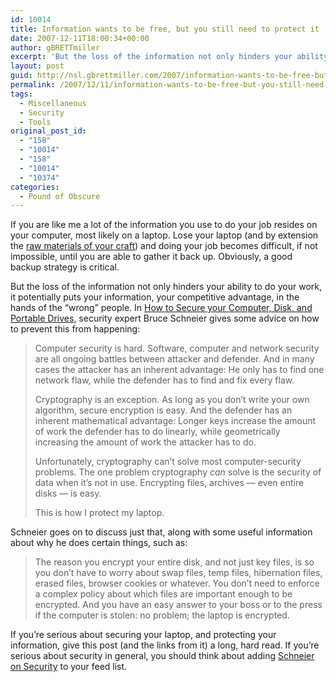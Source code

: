 ```yaml
---
id: 10014
title: Information wants to be free, but you still need to protect it
date: 2007-12-11T18:00:34+00:00
author: gBRETTmiller
excerpt: 'But the loss of the information not only hinders your ability to do your work, it potentially puts your information, your competitive advantage, in the hands of the "wrong" people. In How to Secure your Computer, Disk, and Portable Drives, security expert Bruce Schneier gives some advice on how to prevent this from happening:'
layout: post
guid: http://nsl.gbrettmiller.com/2007/information-wants-to-be-free-but-you-still-need-to-protect-it
permalink: /2007/12/11/information-wants-to-be-free-but-you-still-need-to-protect-it/
tags:
  - Miscellaneous
  - Security
  - Tools
original_post_id:
  - "158"
  - "10014"
  - "158"
  - "10014"
  - "10374"
categories:
  - Pound of Obscure
---
```

If you are like me a lot of the information you use to do your job resides on your computer, most likely on a laptop. Lose your laptop (and by extension the [raw materials of your craft](http://nsl.gbrettmiller.com/2007/information-the-raw-material-of-knowledge-work "NSL: Information - the raw material of knowledge work")) and doing your job becomes difficult, if not impossible, until you are able to gather it back up. Obviously, a good backup strategy is critical.

But the loss of the information not only hinders your ability to do your work, it potentially puts your information, your competitive advantage, in the hands of the &#8220;wrong&#8221; people. In [How to Secure your Computer, Disk, and Portable Drives](http://www.schneier.com/blog/archives/2007/12/how_to_secure_y.html "Schneier on Security:  How to secure your computer, disks, and portable drives"), security expert Bruce Schneier gives some advice on how to prevent this from happening:

<blockquote cite="http://www.schneier.com/blog/archives/2007/12/how_to_secure_y.html" title="Schneier on Security:  How to Secure your Computer, Disk, and Portable Drives">
  <p>
    Computer security is hard. Software, computer and network security are all ongoing battles between attacker and defender. And in many cases the attacker has an inherent advantage: He only has to find one network flaw, while the defender has to find and fix every flaw.
  </p>
  
  <p>
    Cryptography is an exception. As long as you don&#8217;t write your own algorithm, secure encryption is easy. And the defender has an inherent mathematical advantage: Longer keys increase the amount of work the defender has to do linearly, while geometrically increasing the amount of work the attacker has to do.
  </p>
  
  <p>
    Unfortunately, cryptography can&#8217;t solve most computer-security problems. The one problem cryptography <em>can</em> solve is the security of data when it&#8217;s not in use. Encrypting files, archives &#8212; even entire disks &#8212; is easy.
  </p>
  
  <p>
    This is how I protect my laptop.
  </p>
</blockquote>

Schneier goes on to discuss just that, along with some useful information about why he does certain things, such as:

<blockquote cite="http://www.schneier.com/blog/archives/2007/12/how_to_secure_y.html" title="Schneier on Security:  How to Secure your Computer, Disk, and Portable Drives">
  <p>
    The reason you encrypt your entire disk, and not just key files, is so you don&#8217;t have to worry about swap files, temp files, hibernation files, erased files, browser cookies or whatever. You don&#8217;t need to enforce a complex policy about which files are important enough to be encrypted. And you have an easy answer to your boss or to the press if the computer is stolen: no problem; the laptop is encrypted.
  </p>
</blockquote>

If you&#8217;re serious about securing your laptop, and protecting your information, give this post (and the links from it) a long, hard read. If you&#8217;re serious about security in general, you should think about adding [Schneier on Security](http://www.schneier.com/index.html "Schneier on Security") to your feed list.